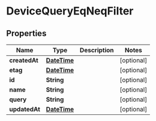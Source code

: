 
# DeviceQueryEqNeqFilter

## Properties
Name | Type | Description | Notes
------------ | ------------- | ------------- | -------------
**createdAt** | [**DateTime**](DateTime.md) |  |  [optional]
**etag** | [**DateTime**](DateTime.md) |  |  [optional]
**id** | **String** |  |  [optional]
**name** | **String** |  |  [optional]
**query** | **String** |  |  [optional]
**updatedAt** | [**DateTime**](DateTime.md) |  |  [optional]




